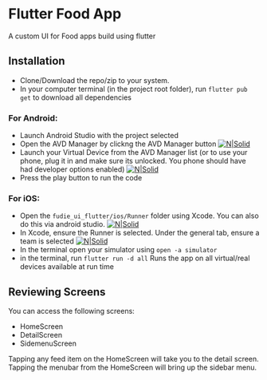 # Flutter Food App

A custom UI for Food apps build using flutter

## Installation

- Clone/Download the repo/zip to your system.
- In your computer terminal (in the project root folder), run `flutter pub get` to download all dependencies

### For Android:
- Launch Android Studio with the project selected
- Open the AVD Manager by clickng the AVD Manager button
[![N|Solid](https://audacitus.com/furniture/1-AndroidStudio.png)](#)
- Launch your Virtual Device from the AVD Manager list (or to use your phone, plug it in and make sure its unlocked. You phone should have had developer options enabled)
[![N|Solid](https://audacitus.com/furniture/2-AVDManager.png)](#)
- Press the play button to run the code

### For iOS:
- Open the `fudie_ui_flutter/ios/Runner` folder using Xcode. You can also do this via android studio.
[![N|Solid](https://audacitus.com/furniture/3-OpenInXcode.png)](#)
- In Xcode, ensure the Runner is selected. Under the general tab, ensure a team is selected
[![N|Solid](https://audacitus.com/furniture/4-XCode-Team.png)](#)
- In the terminal open your simulator using `open -a simulator`
- in the terminal, run `flutter run -d all` Runs the app on all virtual/real devices available at run time


## Reviewing Screens
You can access the following screens:
- HomeScreen
- DetailScreen
- SidemenuScreen

Tapping any feed item on the HomeScreen will take you to the detail screen.
Tapping the menubar from the HomeScreen will bring up the sidebar menu.
